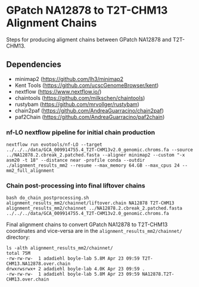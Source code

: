 # GPatch NA12878 to T2T-CHM13 Alignment Chains
Steps for producing aligment chains between GPatch NA12878 and T2T-CHM13.

## Dependencies
* minimap2 (https://github.com/lh3/minimap2
* Kent Tools (https://github.com/ucscGenomeBrowser/kent)
* nextflow (https://www.nextflow.io/)
* chaintools (https://github.com/milkschen/chaintools)
* rustybam (https://github.com/mrvollger/rustybam)
* chain2paf (https://github.com/AndreaGuarracino/chain2paf)
* paf2Chain (https://github.com/AndreaGuarracino/paf2chain)

### nf-LO nextflow pipeline for initial chain production
```
nextflow run evotools/nf-LO --target ../../../data/GCA_009914755.4_T2T-CHM13v2.0_genomic.chroms.fa --source ../NA12878.2.cbreak_2.patched.fasta --aligner minimap2 --custom "-x asm20 -t 18" --distance near -profile conda --outdir ./alignment_results_mm2 --resume --max_memory 64.GB --max_cpus 24 --mm2_full_alignment
```

### Chain post-processing into final liftover chains
```
bash do_chain_postprocessing.sh alignment_results_mm2/chainnet/liftover.chain NA12878 T2T-CHM13 alignment_results_mm2/chainnet ../NA12878.2.cbreak_2.patched.fasta ../../../data/GCA_009914755.4_T2T-CHM13v2.0_genomic.chroms.fa
```

Final alignment chains to convert GPatch NA12878 to T2T-CHM13 coordinates and vice-versa are in the `alignment_results_mm2/chainnet/` directory:
```
ls -alth alignment_results_mm2/chainnet/
total 75M
-rw-rw-rw-  1 adadiehl boyle-lab 5.8M Apr 23 09:59 T2T-CHM13.NA12878.over.chain
drwxrwsrwx+ 2 adadiehl boyle-lab 4.0K Apr 23 09:59 .
-rw-rw-rw-  1 adadiehl boyle-lab 5.8M Apr 23 09:59 NA12878.T2T-CHM13.over.chain
```
